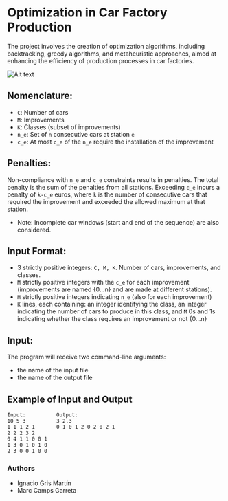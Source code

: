 # Optimization in Car Factory Production
The project involves the creation of optimization algorithms, including backtracking, greedy algorithms, and metaheuristic approaches, aimed at enhancing the efficiency of production processes in car factories.


![Alt text](https://upload.wikimedia.org/wikipedia/commons/thumb/c/c3/Metaheuristics_classification.svg/630px-Metaheuristics_classification.svg.png "Optional title")


## Nomenclature:
- `C`: Number of cars
- `M`: Improvements
- `K`: Classes (subset of improvements)
- `n_e`: Set of `n` consecutive cars at station `e`
- `c_e`: At most `c_e` of the `n_e` require the installation of the improvement

## Penalties:
Non-compliance with `n_e` and `c_e` constraints results in penalties. The total penalty is the sum of the penalties from all stations. Exceeding `c_e` incurs a penalty of `k-c_e` euros, where `k` is the number of consecutive cars that required the improvement and exceeded the allowed maximum at that station.
- Note: Incomplete car windows (start and end of the sequence) are also considered.

## Input Format:
- 3 strictly positive integers: `C, M, K`. Number of cars, improvements, and classes.
- `M` strictly positive integers with the `c_e` for each improvement (improvements are named {0...n} and are made at different stations).
- `M` strictly positive integers indicating `n_e` (also for each improvement)
- `K` lines, each containing: an integer identifying the class, an integer indicating the number of cars to produce in this class, and `M` 0s and 1s indicating whether the class requires an improvement or not {0...n}

## Input:
The program will receive two command-line arguments: 
- the name of the input file
- the name of the output file

## Example of Input and Output
```
Input:          Output:
10 5 3          3 2.3
1 1 1 2 1       0 1 0 1 2 0 2 0 2 1 
2 2 2 3 2
0 4 1 1 0 0 1
1 3 0 1 0 1 0
2 3 0 0 1 0 0

```
### Authors
- Ignacio Gris Martín
- Marc Camps Garreta 
